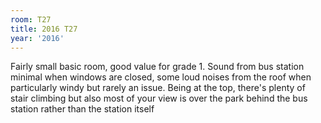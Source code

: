 ```yaml
---
room: T27
title: 2016 T27
year: '2016'
---
```


Fairly small basic room, good value for grade 1. Sound from bus station minimal when windows are closed, some loud noises from the roof when particularly windy but rarely an issue. Being at the top, there's plenty of stair climbing but also most of your view is over the park behind the bus station rather than the station itself